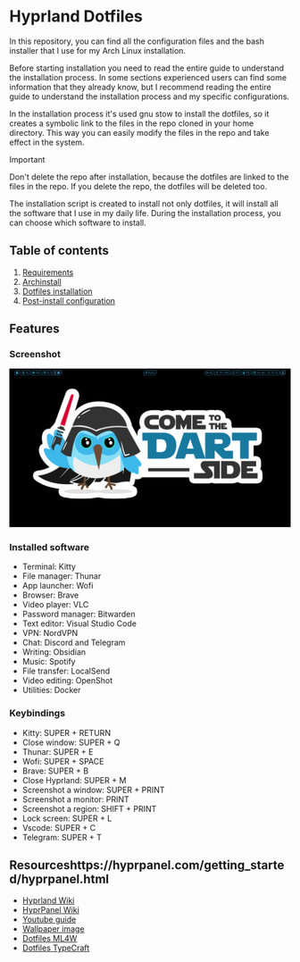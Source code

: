 # Hyprland Dotfiles

In this repository, you can find all the configuration files and the bash installer that I use for my Arch Linux installation.

Before starting installation you need to read the entire guide to understand the installation process. In some sections experienced users can find some information that they already know, but I recommend reading the entire guide to understand the installation process and my specific configurations.

In the installation process it's used gnu stow to install the dotfiles, so it creates a symbolic link to the files in the repo cloned in your home directory. This way you can easily modify the files in the repo and take effect in the system.

> [!IMPORTANT]
>
> Don't delete the repo after installation, because the dotfiles are linked to the files in the repo. If you delete the repo, the dotfiles will be deleted too.

The installation script is created to install not only dotfiles, it will install all the software that I use in my daily life. During the installation process, you can choose which software to install.

## Table of contents

1. [Requirements](guide/1_requirements.md)
2. [Archinstall](guide/2_archinstall.md)
3. [Dotfiles installation](guide/3_dotfiles_installation.md)
4. [Post-install configuration](guide/4_post_install.md)

## Features

### Screenshot

![Screenshot](./guide/images/desktop.png)

### Installed software

- Terminal: Kitty
- File manager: Thunar
- App launcher: Wofi
- Browser: Brave
- Video player: VLC
- Password manager: Bitwarden
- Text editor: Visual Studio Code
- VPN: NordVPN
- Chat: Discord and Telegram
- Writing: Obsidian
- Music: Spotify
- File transfer: LocalSend
- Video editing: OpenShot
- Utilities: Docker

### Keybindings

- Kitty: SUPER + RETURN
- Close window: SUPER + Q
- Thunar: SUPER + E
- Wofi: SUPER + SPACE
- Brave: SUPER + B
- Close Hyprland: SUPER + M
- Screenshot a window: SUPER + PRINT
- Screenshot a monitor: PRINT
- Screenshot a region: SHIFT + PRINT
- Lock screen: SUPER + L
- Vscode: SUPER + C
- Telegram: SUPER + T

## Resourceshttps://hyprpanel.com/getting_started/hyprpanel.html

- [Hyprland Wiki](https://wiki.hyprland.org/)
- [HyprPanel Wiki](https://hyprpanel.com/getting_started/hyprpanel.html)
- [Youtube guide](https://www.youtube.com/playlist?list=PLsz00TDipIfeDrFeSA56W1wPrYYg_Kd-b)
- [Wallpaper image](https://github.com/kevmoo/dart_side?tab=readme-ov-file)
- [Dotfiles ML4W](https://github.com/mylinuxforwork/dotfiles)
- [Dotfiles TypeCraft](http://github.com/typecraft-dev/dotfiles/tree/master)
